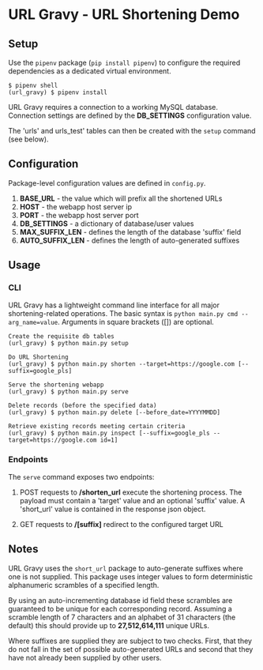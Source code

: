 # URL Gravy - URL Shortening Demo

## Setup

Use the `pipenv` package (`pip install pipenv`) to configure the required dependencies as a dedicated virtual environment.

    $ pipenv shell
    (url_gravy) $ pipenv install

URL Gravy requires a connection to a working MySQL database. Connection settings are defined by the **DB_SETTINGS** configuration value.

The 'urls' and urls_test' tables can then be created with the `setup` command (see below).

## Configuration

Package-level configuration values are defined in `config.py`.

1. **BASE_URL** - the value which will prefix all the shortened URLs
2. **HOST** - the webapp host server ip
3. **PORT** - the webapp host server port
4. **DB_SETTINGS** - a dictionary of database/user values
5. **MAX_SUFFIX_LEN** - defines the length of the database 'suffix' field
6. **AUTO_SUFFIX_LEN** - defines the length of auto-generated suffixes

## Usage
 
### CLI

URL Gravy has a lightweight command line interface for all major shortening-related operations. The basic syntax is `python main.py cmd --arg_name=value`. Arguments in square brackets ([]) are optional.

    Create the requisite db tables
    (url_gravy) $ python main.py setup

    Do URL Shortening
    (url_gravy) $ python main.py shorten --target=https://google.com [--suffix=google_pls]

    Serve the shortening webapp
    (url_gravy) $ python main.py serve

    Delete records (before the specified data)
    (url_gravy) $ python main.py delete [--before_date=YYYYMMDD]

    Retrieve existing records meeting certain criteria
    (url_gravy) $ python main.py inspect [--suffix=google_pls --target=https://google.com id=1]

### Endpoints

The `serve` command exposes two endpoints: 
1. POST requests to **/shorten_url** execute the shortening process. The payload must contain a 'target' value and an optional 'suffix' value. A 'short_url' value is contained in the response json object.

2. GET requests to **/[suffix]** redirect to the configured target URL

## Notes

URL Gravy uses the `short_url` package to auto-generate suffixes where one is not supplied. This package uses integer values to form deterministic alphanumeric scrambles of a specified length.

By using an auto-incrementing database id field these scrambles are guaranteed to be unique for each corresponding record. Assuming a scramble length of 7 characters and an alphabet of 31 characters (the default) this should provide up to **27,512,614,111** unique URLs.

Where suffixes are supplied they are subject to two checks. First, that they do not fall in the set of possible auto-generated URLs and second that they have not already been supplied by other users.